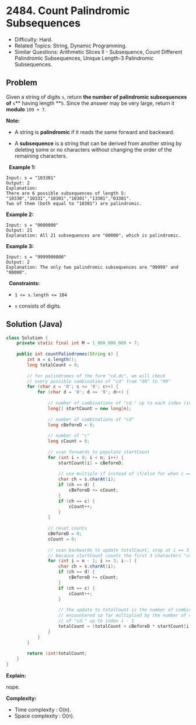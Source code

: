 # 2484. Count Palindromic Subsequences

- Difficulty: Hard.
- Related Topics: String, Dynamic Programming.
- Similar Questions: Arithmetic Slices II - Subsequence, Count Different Palindromic Subsequences, Unique Length-3 Palindromic Subsequences.

## Problem

Given a string of digits ```s```, return **the number of **palindromic subsequences** of** ```s```** having length **```5```. Since the answer may be very large, return it **modulo** ```109 + 7```.

**Note:**


	
- A string is **palindromic** if it reads the same forward and backward.
	
- A **subsequence** is a string that can be derived from another string by deleting some or no characters without changing the order of the remaining characters.


 
**Example 1:**

```
Input: s = "103301"
Output: 2
Explanation: 
There are 6 possible subsequences of length 5: "10330","10331","10301","10301","13301","03301". 
Two of them (both equal to "10301") are palindromic.
```

**Example 2:**

```
Input: s = "0000000"
Output: 21
Explanation: All 21 subsequences are "00000", which is palindromic.
```

**Example 3:**

```
Input: s = "9999900000"
Output: 2
Explanation: The only two palindromic subsequences are "99999" and "00000".
```

 
**Constraints:**


	
- ```1 <= s.length <= 104```
	
- ```s``` consists of digits.



## Solution (Java)

```java
class Solution {
    private static final int M = 1_000_000_000 + 7;
    
    public int countPalindromes(String s) {
        int n = s.length();
        long totalCount = 0;
        
        // for palindromes of the form "cd.dc", we will check
        // every possible combination of "cd" from "00" to "99"
        for (char c = '0'; c <= '9'; c++) {
            for (char d = '0'; d <= '9'; d++) {
                
                // number of combinations of "cd." up to each index (inclusive)
                long[] startCount = new long[n];
                
                // number of combinations of "cd"
                long cBeforeD = 0;
                
                // number of "c"
                long cCount = 0;
                
                // scan forwards to populate startCount
                for (int i = 0; i < n; i++) {
                    startCount[i] = cBeforeD;
                    
                    // use multiple if instead of if/else for when c == d
                    char ch = s.charAt(i);
                    if (ch == d) {
                        cBeforeD += cCount;
                    }
                    if (ch == c) {
                        cCount++;
                    }
                }
                
                // reset counts
                cBeforeD = 0;
                cCount = 0;
                
                // scan backwards to update totalCount, stop at i == 3
                // because startCount counts the first 3 characters "cd."
                for (int i = n - 1; i >= 3; i--) {
                    char ch = s.charAt(i);
                    if (ch == d) {
                        cBeforeD += cCount;
                    }
                    if (ch == c) {
                        cCount++;
                    }
                    
                    // the update to totalCount is the number of combinations of "dc"
                    // encountered so far multiplied by the number of combinations
                    // of "cd." up to index i - 1
                    totalCount = (totalCount + cBeforeD * startCount[i - 1]) % M;
                }
            }
        }
        
        return (int)totalCount;
    }
}
```

**Explain:**

nope.

**Complexity:**

* Time complexity : O(n).
* Space complexity : O(n).
